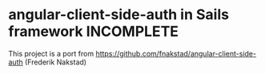 angular-client-side-auth in Sails framework INCOMPLETE
======================================================

This project is a port from https://github.com/fnakstad/angular-client-side-auth (Frederik Nakstad)
